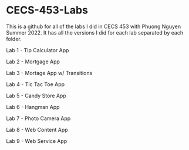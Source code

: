# CECS-453-Labs

This is a github for all of the labs I did in CECS 453 with Phuong Nguyen Summer 2022. It has all the versions I did for each lab separated by each folder.

Lab 1 - Tip Calculator App

Lab 2 - Mortgage App

Lab 3 - Mortage App w/ Transitions

Lab 4 - Tic Tac Toe App

Lab 5 - Candy Store App

Lab 6 - Hangman App

Lab 7 - Photo Camera App

Lab 8 - Web Content App

Lab 9 - Web Service App
